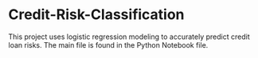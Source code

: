 # Credit-Risk-Classification

This project uses logistic regression modeling to accurately predict credit loan risks. The main file is found in the Python Notebook file. 
